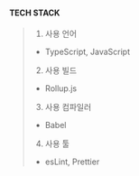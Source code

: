 #### TECH STACK 
> 
> 1. 사용 언어
> - TypeScript, JavaScript
> 2. 사용 빌드
> - Rollup.js
> 3. 사용 컴파일러
> - Babel
> 4. 사용 툴
> - esLint, Prettier
> 
